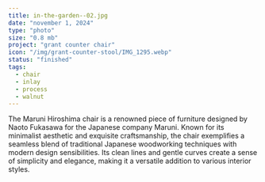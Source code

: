 ```yaml
---
title: in-the-garden--02.jpg
date: "november 1, 2024"
type: "photo"
size: "0.8 mb"
project: "grant counter chair"
icon: "/img/grant-counter-stool/IMG_1295.webp"
status: "finished"
tags:
  - chair
  - inlay
  - process
  - walnut
---
```


The Maruni Hiroshima chair is a renowned piece of furniture designed by Naoto Fukasawa for the Japanese company Maruni. Known for its minimalist aesthetic and exquisite craftsmanship, the chair exemplifies a seamless blend of traditional Japanese woodworking techniques with modern design sensibilities.
Its clean lines and gentle curves create a sense of simplicity and elegance, making it a versatile addition to various interior styles.
